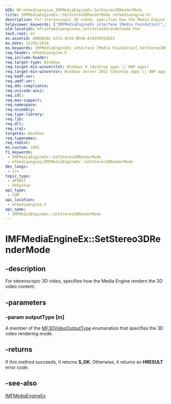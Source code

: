 ```yaml
---
UID: NF:mfmediaengine.IMFMediaEngineEx.SetStereo3DRenderMode
title: IMFMediaEngineEx::SetStereo3DRenderMode (mfmediaengine.h)
description: For stereoscopic 3D video, specifies how the Media Engine renders the 3D video content.
helpviewer_keywords: ["IMFMediaEngineEx interface [Media Foundation]","SetStereo3DRenderMode method","IMFMediaEngineEx.SetStereo3DRenderMode","IMFMediaEngineEx::SetStereo3DRenderMode","SetStereo3DRenderMode","SetStereo3DRenderMode method [Media Foundation]","SetStereo3DRenderMode method [Media Foundation]","IMFMediaEngineEx interface","mf.imfmediaengineex_setstereo3drendermode","mfmediaengine/IMFMediaEngineEx::SetStereo3DRenderMode"]
old-location: mf\imfmediaengineex_setstereo3drendermode.htm
tech.root: mf
ms.assetid: 89B6B2AC-A721-4C56-BF0A-A19350FE4823
ms.date: 12/05/2018
ms.keywords: IMFMediaEngineEx interface [Media Foundation],SetStereo3DRenderMode method, IMFMediaEngineEx.SetStereo3DRenderMode, IMFMediaEngineEx::SetStereo3DRenderMode, SetStereo3DRenderMode, SetStereo3DRenderMode method [Media Foundation], SetStereo3DRenderMode method [Media Foundation],IMFMediaEngineEx interface, mf.imfmediaengineex_setstereo3drendermode, mfmediaengine/IMFMediaEngineEx::SetStereo3DRenderMode
req.header: mfmediaengine.h
req.include-header: 
req.target-type: Windows
req.target-min-winverclnt: Windows 8 [desktop apps \| UWP apps]
req.target-min-winversvr: Windows Server 2012 [desktop apps \| UWP apps]
req.kmdf-ver: 
req.umdf-ver: 
req.ddi-compliance: 
req.unicode-ansi: 
req.idl: 
req.max-support: 
req.namespace: 
req.assembly: 
req.type-library: 
req.lib: 
req.dll: 
req.irql: 
targetos: Windows
req.typenames: 
req.redist: 
ms.custom: 19H1
f1_keywords:
 - IMFMediaEngineEx::SetStereo3DRenderMode
 - mfmediaengine/IMFMediaEngineEx::SetStereo3DRenderMode
dev_langs:
 - c++
topic_type:
 - APIRef
 - kbSyntax
api_type:
 - COM
api_location:
 - mfmediaengine.h
api_name:
 - IMFMediaEngineEx::SetStereo3DRenderMode
---
```


# IMFMediaEngineEx::SetStereo3DRenderMode


## -description

For stereoscopic 3D video, specifies how the Media Engine renders the 3D video content.

## -parameters

### -param outputType [in]

A member of the <a href="/windows/desktop/api/mftransform/ne-mftransform-mf3dvideooutputtype">MF3DVideoOutputType</a> enumeration that specifies the 3D video rendering mode.

## -returns

If this method succeeds, it returns <b xmlns:loc="http://microsoft.com/wdcml/l10n">S_OK</b>. Otherwise, it returns an <b xmlns:loc="http://microsoft.com/wdcml/l10n">HRESULT</b> error code.

## -see-also

<a href="/windows/desktop/api/mfmediaengine/nn-mfmediaengine-imfmediaengineex">IMFMediaEngineEx</a>

